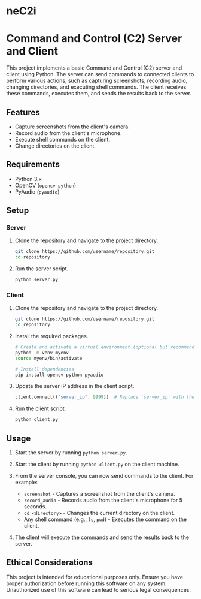 # neC2i
# Command and Control (C2) Server and Client

This project implements a basic Command and Control (C2) server and client using Python. The server can send commands to connected clients to perform various actions, such as capturing screenshots, recording audio, changing directories, and executing shell commands. The client receives these commands, executes them, and sends the results back to the server.

## Features

- Capture screenshots from the client's camera.
- Record audio from the client's microphone.
- Execute shell commands on the client.
- Change directories on the client.

## Requirements

- Python 3.x
- OpenCV (`opencv-python`)
- PyAudio (`pyaudio`)

## Setup

### Server

1. Clone the repository and navigate to the project directory.
    ```bash
    git clone https://github.com/username/repository.git
    cd repository
    ```

2. Run the server script.
    ```bash
    python server.py
    ```

### Client

1. Clone the repository and navigate to the project directory.
    ```bash
    git clone https://github.com/username/repository.git
    cd repository
    ```

2. Install the required packages.
    ```bash
    # Create and activate a virtual environment (optional but recommended)
    python -m venv myenv
    source myenv/bin/activate
    
    # Install dependencies
    pip install opencv-python pyaudio
    ```

3. Update the server IP address in the client script.
    ```python
    client.connect(("server_ip", 9999))  # Replace 'server_ip' with the actual server IP
    ```

4. Run the client script.
    ```bash
    python client.py
    ```

## Usage

1. Start the server by running `python server.py`.
2. Start the client by running `python client.py` on the client machine.
3. From the server console, you can now send commands to the client. For example:
    - `screenshot` - Captures a screenshot from the client's camera.
    - `record_audio` - Records audio from the client's microphone for 5 seconds.
    - `cd <directory>` - Changes the current directory on the client.
    - Any shell command (e.g., `ls`, `pwd`) - Executes the command on the client.

4. The client will execute the commands and send the results back to the server.

## Ethical Considerations

This project is intended for educational purposes only. Ensure you have proper authorization before running this software on any system. Unauthorized use of this software can lead to serious legal consequences.

